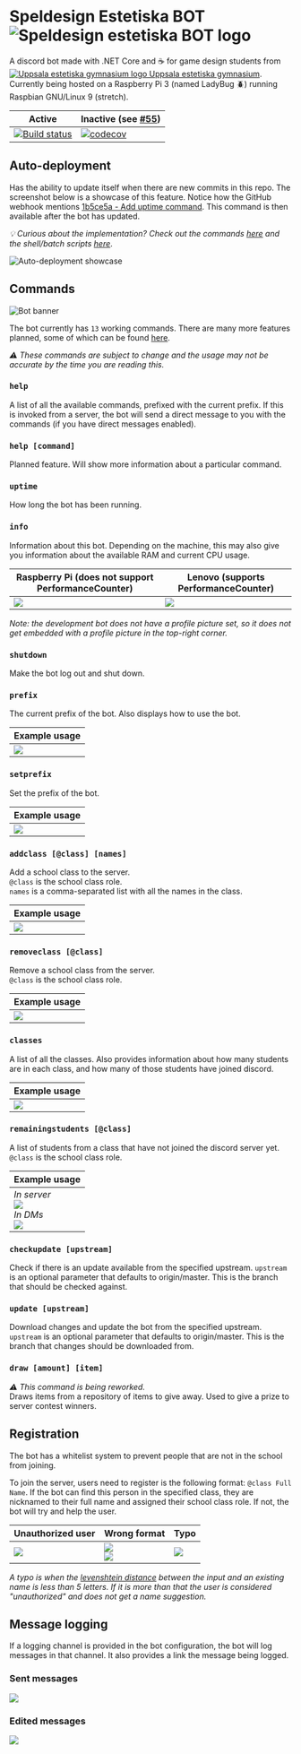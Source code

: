 # Speldesign Estetiska BOT ![Speldesign estetiska BOT logo](https://images-ext-1.discordapp.net/external/_vHG8tWTHiVQWEugTxxvcR1BY-370reLXVgFw8CX9Mg/%3Fsize%3D64/https/cdn.discordapp.com/avatars/473916590732214272/39b2494dd3b7bcf578ccdc41284ee2f9.png)
A discord bot made with .NET Core and :coffee: for game design students from [![Uppsala estetiska gymnasium logo](https://i.imgur.com/ZrpBl85.png "Uppsala kommun") Uppsala estetiska gymnasium](https://estetiska.uppsala.se/blielev/speldesign/).<br>
Currently being hosted on a Raspberry Pi 3 (named LadyBug :beetle:) running Raspbian GNU/Linux 9 (stretch).

| Active | Inactive (see [#55](https://github.com/LeMorrow/Speldesign-Estetiska-BOT/issues/55)) |
| ------ | -------- |
| [![Build status](https://ci.appveyor.com/api/projects/status/7u45ojhicarcph72?svg=true)](https://ci.appveyor.com/project/LeMorrow/speldesign-estetiska-bot) | [![codecov](https://codecov.io/gh/LeMorrow/Speldesign-Estetiska-BOT/branch/master/graph/badge.svg)](https://codecov.io/gh/LeMorrow/Speldesign-Estetiska-BOT) |

## Auto-deployment
Has the ability to update itself when there are new commits in this repo. The screenshot below is a showcase of this feature. Notice how the GitHub webhook mentions [1b5ce5a - Add uptime command](https://github.com/LeMorrow/Speldesign-Estetiska-BOT/commit/1b5ce5a825f5543f152b92af4b9eadbce9cc08be). This command is then available after the bot has updated.

*:bulb: Curious about the implementation? Check out the commands [here](https://github.com/LeMorrow/Speldesign-Estetiska-BOT/blob/master/SpeldesignBotCore/Modules/UpdateCommands.cs) and the shell/batch scripts [here](https://github.com/LeMorrow/Speldesign-Estetiska-BOT/tree/master/Setup/shell)*.

![Auto-deployment showcase](https://i.imgur.com/kxgoAZF.png)

## Commands
![Bot banner](https://i.imgur.com/qSIetxq.png)

The bot currently has `13` working commands. There are many more features planned, some of which can be found [here](https://github.com/LeMorrow/Speldesign-Estetiska-BOT/issues?q=is%3Aopen+is%3Aissue+label%3Aenhancement).

*:warning: These commands are subject to change and the usage may not be accurate by the time you are reading this.*

### `help`
A list of all the available commands, prefixed with the current prefix. If this is invoked from a server, the bot will send a direct message to you with the commands (if you have direct messages enabled).

### `help [command]` 
Planned feature. Will show more information about a particular command.

### `uptime`
How long the bot has been running.

### `info`
Information about this bot. Depending on the machine, this may also give you information about the available RAM and current CPU usage.

| Raspberry Pi (does not support PerformanceCounter)  | Lenovo (supports PerformanceCounter) |
| --------------------------------------------------- | ------------------------------------ |
| ![](https://i.imgur.com/R5o2kNh.png)                | ![](https://i.imgur.com/vFYOkxM.png) |

*Note: the development bot does not have a profile picture set, so it does not get embedded with a profile picture in the top-right corner.*

### `shutdown`
Make the bot log out and shut down.

### `prefix`
The current prefix of the bot. Also displays how to use the bot.

| Example usage                        |
| ------------------------------------ |
| ![](https://i.imgur.com/du0qbWs.png) |

### `setprefix`
Set the prefix of the bot.

| Example usage                        |
| ------------------------------------ |
| ![](https://i.imgur.com/SPQcOi6.png) |

### `addclass [@class] [names]`
Add a school class to the server.<br>
`@class` is the school class role.<br>
`names` is a comma-separated list with all the names in the class.

| Example usage                        |
| ------------------------------------ |
| ![](https://i.imgur.com/Bdm4xWd.png) |

### `removeclass [@class]`
Remove a school class from the server.<br>
`@class` is the school class role.

| Example usage                        |
| ------------------------------------ |
| ![](https://i.imgur.com/nmbjLB5.png) |

### `classes`
A list of all the classes. Also provides information about how many students are in each class, and how many of those students have joined discord.

| Example usage                        |
| ------------------------------------ |
| ![](https://i.imgur.com/ducNepQ.png) |

### `remainingstudents [@class]`
A list of students from a class that have not joined the discord server yet.<br>
`@class` is the school class role.

| Example usage                        |
| ------------------------------------ |
| *In server*<br>![](https://i.imgur.com/Em23RUG.png)<br>*In DMs*<br>![](https://i.imgur.com/uW3tPe9.png) |

### `checkupdate [upstream]`
Check if there is an update available from the specified upstream.
`upstream` is an optional parameter that defaults to origin/master. This is the branch that should be checked against.

### `update [upstream]`
Download changes and update the bot from the specified upstream. 
`upstream` is an optional parameter that defaults to origin/master. This is the branch that changes should be downloaded from.

### `draw [amount] [item]`
*:warning: This command is being reworked.*<br>
Draws items from a repository of items to give away. Used to give a prize to server contest winners.

## Registration
The bot has a whitelist system to prevent people that are not in the school from joining.

To join the server, users need to register is the following format: `@class Full Name`. If the bot can find this person in the specified class, they are nicknamed to their full name and assigned their school class role. If not, the bot will try and help the user.

| Unauthorized user                    | Wrong format                                                                  | Typo                                             |
| ------------------------------------ | ----------------------------------------------------------------------------- | ------------------------------------------------ |
| ![](https://i.imgur.com/gl5pmSc.png) | ![](https://i.imgur.com/G2dTf6d.png)<br>![](https://i.imgur.com/VzuDFnK.png) | ![](https://i.imgur.com/g3lqguk.png) |

*A typo is when the [levenshtein distance](https://en.wikipedia.org/wiki/Levenshtein_distance) between the input and an existing name is less than 5 letters. If it is more than that the user is considered "unauthorized" and does not get a name suggestion.*

## Message logging
If a logging channel is provided in the bot configuration, the bot will log messages in that channel. It also provides a link the message being logged.

### Sent messages
![](https://i.imgur.com/o2OxViy.png)

### Edited messages
![](https://i.imgur.com/QgsGKUd.png)
